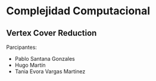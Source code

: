 # Complejidad Computacional

## Vertex Cover Reduction

Parcipantes:
- Pablo Santana Gonzales
- Hugo Martín
- Tania Evora Vargas Martinez
